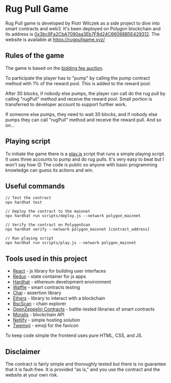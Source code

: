 # Rug Pull Game

Rug Pull game is developed by Piotr Wilczek as a side project to dive into smart contracts and web3. It's been deployed on Polygon blockchain and its address is [0x3bc9Fa2CbA7090aa3Eb7F8d24C66098B5E429312](https://polygonscan.com/address/0x3bc9Fa2CbA7090aa3Eb7F8d24C66098B5E429312). The website is available at https://rugpullgame.xyz/

## Rules of the game

The game is based on the [bidding fee auction](https://en.wikipedia.org/wiki/Bidding_fee_auction).

To participate the player has to "pump" by calling the pump contract method with 1% of the reward pool. This is added to the reward pool.

After 30 blocks, if nobody else pumps, the player can call do the rug pull by calling "rugPull" method and receive the reward pool. Small portion is transferred to developer account to support further work.

If someone else pumps, they need to wait 30 blocks, and if nobody else pumps they can call "rugPull" method and receive the reward pull. And so on...

## Playing script

To initiate the game there is a [play.js](https://github.com/panpeter/rugpullgame/blob/main/contracts/scripts/play.js) script that runs a simple playing script. It uses three accounts to pump and do rug pulls. It's very easy to beat but I won't say how 😊 The code is public so anyone with basic programming knowledge can guess its actions and win.

## Useful commands
```
// Test the contract
npx hardhat test

// Deploy the contract to the mainnet 
npx hardhat run scripts/deploy.js --network polygon_mainnet

// Verify the contract on PolygonScan
npx hardhat verify --network polygon_mainnet [contract_address]

// Run playing script
npx hardhat run scripts/play.js --network polygon_mainnet
```

## Tools used in this project
- [React](https://reactjs.org/) - js library for building user interfaces
- [Redux](https://redux.js.org/) - state container for js apps
- [Hardhat](https://hardhat.org/) - ethereum development environment
- [Waffle](https://getwaffle.io/) - smart contracts testing
- [Chai](https://www.chaijs.com/) - assertion library
- [Ethers](https://docs.ethers.io/) - library to interact with a blockchain 
- [BscScan](https://bscscan.com/) - chain explorer
- [OpenZeppelin Contracts](https://openzeppelin.com/contracts/) - battle-tested libraries of smart contracts
- [Moralis](https://moralis.io/) - blockchain API
- [Netlify](https://www.netlify.com/) - simple hosting solution
- [Twemoji](https://twemoji.twitter.com/) - emoji for the favicon

To keep code simple the frontend uses pure HTML, CSS, and JS.

## Disclaimer

The contract is fairly simple and thoroughly tested but there is no guarantee that it is fault-free. It is provided “as is," and you use the contract and the website at your own risk.
